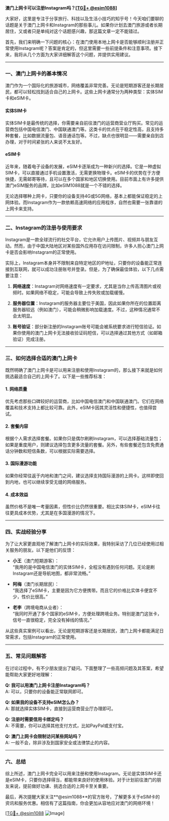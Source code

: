 **澳门上网卡可以注册Instagram吗？[[TG💪+ @esim1088](https://t.me/s/esim1088)]**

大家好，这里是专注于分享旅行、科技以及生活小技巧的知乎号！今天咱们要聊的话题是关于澳门上网卡和Instagram的那些事儿。如果你计划去澳门旅游或者长期居住，又或者只是单纯对这个话题感兴趣，那这篇文章一定不能错过。

首先，我们来明确一下问题的核心：在澳门使用本地上网卡是否能够顺利注册并正常使用Instagram呢？答案是肯定的，但这里需要一些前提条件和注意事项。接下来，我将从几个方面为大家详细解答这个问题，并提供实用建议。

---

### **一、澳门上网卡的基本情况**
澳门作为一个国际化的旅游城市，网络覆盖非常完善。无论是短期游客还是长期居民，都可以轻松找到适合自己的上网卡。这些上网卡通常分为两种类型：实体SIM卡和eSIM卡。

#### **实体SIM卡**
实体SIM卡是最传统的选择，你需要亲自前往澳门的运营商营业厅购买。常见的运营商包括中国电信澳门、中国联通澳门等。这类卡的优点在于稳定性高，且支持多种套餐，比如数据流量包、语音通话包等。不过，缺点也很明显——需要亲自到店办理，对于时间紧张的人来说不太友好。

#### **eSIM卡**
近年来，随着电子设备的发展，eSIM卡逐渐成为一种新兴的选择。它是一种虚拟SIM卡，可以直接通过手机设置激活，无需更换物理卡。eSIM卡的优势在于方便快捷，无需邮寄等待，且可以在多个国家和地区切换使用。目前市面上有许多提供澳门eSIM服务的品牌，比如eSIM1088就是一个不错的选择。

无论选择哪种上网卡，只要你的设备支持4G或5G网络，基本上都能保证稳定的上网体验。而Instagram作为一款依赖高速网络的应用程序，自然也需要一张靠谱的上网卡来支持。

---

### **二、Instagram的注册与使用要求**
Instagram是一款全球流行的社交平台，它允许用户上传图片、视频并与朋友互动。然而，由于中国大陆地区对某些国外应用存在访问限制，许多人担心澳门上网卡是否会影响Instagram的正常使用。

实际上，Instagram本身并不限制来自特定地区的IP地址，只要你的设备能正常连接到互联网，就可以成功注册账号并登录。但是，为了确保最佳体验，以下几点需要注意：

1. **网络速度**：Instagram对网络速度有一定要求，尤其是当你上传高清图片或视频时。如果网络不稳定，可能会导致上传失败或加载缓慢。
   
2. **服务器位置**：Instagram的服务器主要位于美国，因此如果你所在的位置距离服务器较远（例如澳门），可能会稍微影响加载速度。不过，这种情况通常不会太明显。

3. **账号验证**：部分新注册的Instagram账号可能会被系统要求进行短信验证。如果你使用的澳门上网卡无法接收验证码短信，可以选择通过其他方式（如邮箱验证）完成注册。

---

### **三、如何选择合适的澳门上网卡**
既然明确了澳门上网卡是可以用来注册和使用Instagram的，那么接下来就是如何挑选最适合自己的上网卡了。以下是一些推荐标准：

#### **1. 网络质量**
优先考虑那些口碑较好的运营商，比如中国电信澳门和中国联通澳门。它们在网络覆盖和技术支持上都比较可靠。此外，eSIM卡因其灵活性和便捷性，也值得尝试。

#### **2. 套餐内容**
根据个人需求选择套餐。如果你只是偶尔刷刷Instagram，可以选择基础流量包；如果是重度用户，则建议选择包含更多流量的套餐。另外，有些套餐还包含免费通话分钟数和短信条数，可以根据实际需要选择。

#### **3. 国际漫游功能**
如果你经常往返于内地和澳门之间，建议选择支持国际漫游的上网卡。这样即使回到内地，也可以继续享受无缝的网络服务。

#### **4. 成本效益**
虽然价格不是唯一考量因素，但性价比仍然很重要。相比实体SIM卡，eSIM卡往往更具成本优势，尤其是在多国漫游的情况下。

---

### **四、实战经验分享**
为了让大家更直观地了解澳门上网卡的实际效果，我特别采访了几位已经使用过相关服务的朋友。以下是他们的反馈：

- **小王**（澳门短期游客）：  
  “我用的是中国电信澳门的实体SIM卡，全程没有遇到任何问题。无论是刷Instagram还是导航地图，都非常流畅。”

- **阿梅**（澳门长期居民）：  
  “我选择了eSIM卡，主要是因为它方便携带。而且它的价格比实体卡便宜不少，性价比很高。”

- **老李**（跨境电商从业者）：  
  “我同时开通了多个国家的eSIM卡，方便处理跨境业务。特别是澳门这张卡，信号一直很稳定，完全没有掉线的情况。”

从这些真实案例可以看出，无论是短期游客还是长期居民，澳门上网卡都能满足日常需求，包括Instagram的正常使用。

---

### **五、常见问题解答**
在讨论过程中，有不少朋友提出了疑问。下面整理了一些高频问题及其答案，希望能帮助大家更好地理解：

**Q: 我可以用澳门上网卡注册Instagram吗？**  
A: 可以，只要你的设备能正常联网即可。

**Q: 如果我的设备不支持eSIM怎么办？**  
A: 那就选择实体SIM卡，直接到运营商营业厅办理即可。

**Q: 注册时需要信用卡绑定吗？**  
A: 不需要，你可以选择其他支付方式，比如PayPal或支付宝。

**Q: 澳门上网卡会限制访问某些网站吗？**  
A: 一般不会，除非涉及到国家安全或法律禁止的内容。

---

### **六、总结**
综上所述，澳门上网卡完全可以用来注册和使用Instagram。无论是实体SIM卡还是eSIM卡，只要你选择得当，都能带来良好的使用体验。对于计划前往澳门的朋友来说，提前做好功课、挑选合适的上网卡至关重要。

最后，再次提醒大家关注**@esim1088**的官方账号，了解更多关于eSIM卡的资讯和服务优惠。相信有了这篇指南，你会更加从容地应对澳门的网络环境！

[[TG💪+ @esim1088](https://t.me/s/esim1088) ![Image](https://i.postimg.cc/4NQfJmqS/Snipaste-2025-05-13-00-14-12.png)]